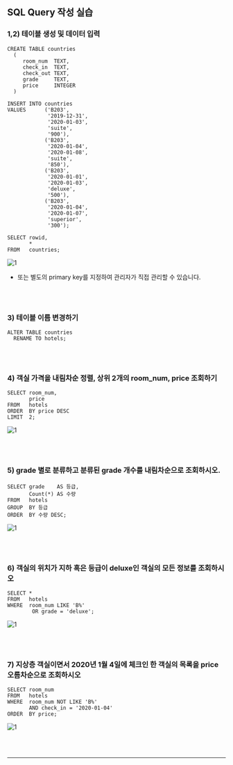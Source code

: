 ## SQL Query 작성 실습

### 1,2) 테이블 생성 및 데이터 입력

```sqlite
CREATE TABLE countries
  (
     room_num  TEXT,
     check_in  TEXT,
     check_out TEXT,
     grade     TEXT,
     price     INTEGER
  )

INSERT INTO countries
VALUES      ('B203',
             '2019-12-31',
             '2020-01-03',
             'suite',
             '900'),
            ('B203',
             '2020-01-04',
             '2020-01-08',
             'suite',
             '850'),
            ('B203',
             '2020-01-01',
             '2020-01-03',
             'deluxe',
             '500'),
            ('B203',
             '2020-01-04',
             '2020-01-07',
             'superior',
             '300');

SELECT rowid,
       *
FROM   countries; 
```

![1](https://user-images.githubusercontent.com/89068148/158134364-9c13940f-1f84-4355-a606-2c3589a2ae3b.png)

- 또는 별도의 primary key를 지정하여 관리자가 직접 관리할 수 있습니다.

<br>

<br>

### 3) 테이블 이름 변경하기

```sqlite
ALTER TABLE countries
  RENAME TO hotels; 
```

<br>

<br>

### 4) 객실 가격을 내림차순 정렬, 상위 2개의 room_num, price 조회하기

```sqlite
SELECT room_num,
       price
FROM   hotels
ORDER  BY price DESC
LIMIT  2; 
```

![1](https://user-images.githubusercontent.com/89068148/158134535-dc353161-d5e8-4428-8679-02a97e655c59.png)

<br>

<br>

### 5) grade 별로 분류하고 분류된 grade 개수를 내림차순으로 조회하시오.

```sqlite
SELECT grade    AS 등급,
       Count(*) AS 수량
FROM   hotels
GROUP  BY 등급
ORDER  BY 수량 DESC;
```

![1](https://user-images.githubusercontent.com/89068148/158132316-5e7ea6e3-ae30-4182-b8b5-6c50b7735c00.png)

<br>

<br>

### 6) 객실의 위치가 지하 혹은 등급이 deluxe인 객실의 모든 정보를 조회하시오

```sqlite
SELECT *
FROM   hotels
WHERE  room_num LIKE 'B%'
        OR grade = 'deluxe'; 
```

![1](https://user-images.githubusercontent.com/89068148/158135258-37bcd118-d6b1-49cb-a7b2-e88ffe0a94e3.png)

<br>

<br>

### 7) 지상층 객실이면서 2020년 1월 4일에 체크인 한 객실의 목록을 price 오름차순으로 조회하시오

```sqlite
SELECT room_num
FROM   hotels
WHERE  room_num NOT LIKE 'B%'
       AND check_in = '2020-01-04'
ORDER  BY price;
```

![1](https://user-images.githubusercontent.com/89068148/158135707-fa115a68-c0ca-4605-87e7-cd907e85d1b6.png)

<br>

<br>

---

